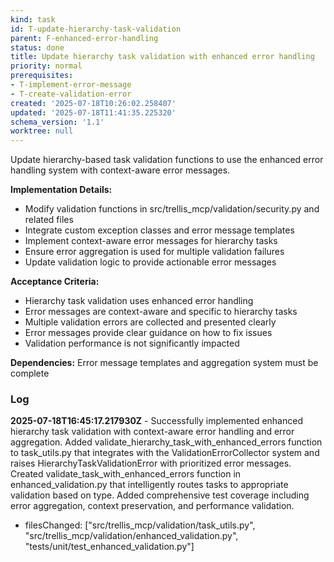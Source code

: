 ```yaml
---
kind: task
id: T-update-hierarchy-task-validation
parent: F-enhanced-error-handling
status: done
title: Update hierarchy task validation with enhanced error handling
priority: normal
prerequisites:
- T-implement-error-message
- T-create-validation-error
created: '2025-07-18T10:26:02.258407'
updated: '2025-07-18T11:41:35.225320'
schema_version: '1.1'
worktree: null
---
```

Update hierarchy-based task validation functions to use the enhanced error handling system with context-aware error messages.

**Implementation Details:**
- Modify validation functions in src/trellis_mcp/validation/security.py and related files
- Integrate custom exception classes and error message templates
- Implement context-aware error messages for hierarchy tasks
- Ensure error aggregation is used for multiple validation failures
- Update validation logic to provide actionable error messages

**Acceptance Criteria:**
- Hierarchy task validation uses enhanced error handling
- Error messages are context-aware and specific to hierarchy tasks
- Multiple validation errors are collected and presented clearly
- Error messages provide clear guidance on how to fix issues
- Validation performance is not significantly impacted

**Dependencies:** Error message templates and aggregation system must be complete

### Log


**2025-07-18T16:45:17.217930Z** - Successfully implemented enhanced hierarchy task validation with context-aware error handling and error aggregation. Added validate_hierarchy_task_with_enhanced_errors function to task_utils.py that integrates with the ValidationErrorCollector system and raises HierarchyTaskValidationError with prioritized error messages. Created validate_task_with_enhanced_errors function in enhanced_validation.py that intelligently routes tasks to appropriate validation based on type. Added comprehensive test coverage including error aggregation, context preservation, and performance validation.
- filesChanged: ["src/trellis_mcp/validation/task_utils.py", "src/trellis_mcp/validation/enhanced_validation.py", "tests/unit/test_enhanced_validation.py"]